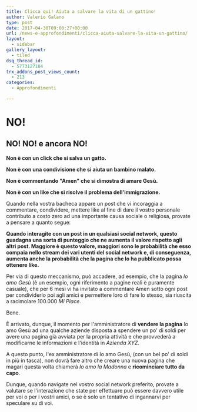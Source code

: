 ```yaml
---
title: Clicca qui! Aiuta a salvare la vita di un gattino!
author: Valerio Galano
type: post
date: 2017-04-30T09:00:27+00:00
url: /news-e-approfondimenti/clicca-aiuta-salvare-la-vita-un-gattino/
layout:
  - sidebar
gallery_layout:
  - tiled
dsq_thread_id:
  - 5773127184
trx_addons_post_views_count:
  - 213
categories:
  - Approfondimenti

---
```


# NO!

## NO! NO! e ancora NO!

**Non è con un click che si salva un gatto.**

**Non è con una condivisione che si aiuta un bambino malato.**

**Non è commentando "Amen" che si dimostra di amare Gesù.**

**Non è con un like che si risolve il problema dell'immigrazione.**

Quando nella vostra bacheca appare un post che vi incoraggia a commentare, condividere, mettere like al fine di dare il vostro personale contributo a costo zero ad una importante causa sociale o religiosa, provate a pensare a quanto segue:

**Quando interagite con un post in un qualsiasi social network, questo guadagna una sorta di punteggio che ne aumenta il valore rispetto agli altri post. Maggiore è questo valore, maggiori sono le probabilità che esso compaia nello stream dei vari utenti del social network e, di conseguenza, aumenta anche la probabilità che la pagina che lo ha pubblicato possa ottenere like.**

Per via di questo meccanismo, può accadere, ad esempio, che la pagina _Io amo Gesù_ (è un esempio, ogni riferimento a pagine reali è puramente casuale), che per 6 mesi vi ha invitato a commentare Amen sotto ogni post per condividerlo poi agli amici e permettere loro di fare lo stesso, sia riuscita a racimolare 100.000 _Mi Piace_.

Bene.

È arrivato, dunque, il momento per l'amministratore di **vendere la pagina** Io amo Gesù ad una qualche aziende disposta a spendere un po' di soldi per avere una pagina già avviata per la propria attività e che provvederà a modificarne le informazioni e l'identità in _Azienda XYZ_.

A questo punto, l'ex amministratore di Io amo Gesù, (con un bel po' di soldi in più in tasca), non dovrà fare altro che creare una nuova pagina che magari questa volta chiamerà _Io amo la Madonna_ e **ricominciare tutto da capo**.

Dunque, quando navigate nel vostro social network preferito, provate a valutare se l'interazione che state per effettuare può essere davvero utile per voi o per i vostri amici, o se è solo un tentativo di ingannarvi per speculare su di voi.

